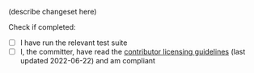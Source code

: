 [//]: # "This PR description supports Markdown syntax (this is what comments look like). There's a cheatsheet here: https://guides.github.com/features/mastering-markdown/"
[//]: # "You can leave these comments here or delete them. Also, please remember to link related Issues! If a bug hasn't been reported, you may submit a fix without creating an Issue."

(describe changeset here)

Check if completed:
- [ ] I have run the relevant test suite
- [ ] I, the committer, have read the [contributor licensing guidelines](https://github.com/YoshiRulz/Rayman2-TAS-scripts/blob/master/contributing.md#licensing) (last updated 2022-06-22) and am compliant
